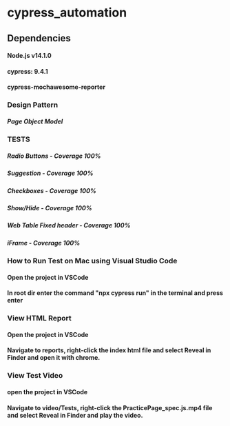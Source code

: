 # cypress_automation
## Dependencies
#### Node.js v14.1.0
#### cypress: 9.4.1
#### cypress-mochawesome-reporter
### Design Pattern

##### Page Object Model

### TESTS
##### Radio Buttons - Coverage 100%
##### Suggestion - Coverage 100%
##### Checkboxes - Coverage 100%
##### Show/Hide - Coverage 100%
##### Web Table Fixed header - Coverage 100%
##### iFrame - Coverage 100%
### How to Run Test on Mac using Visual Studio Code
#### Open the project in VSCode
#### In root dir enter the command "npx cypress run" in the terminal and press enter
### View HTML Report
#### Open the project in VSCode
#### Navigate to reports, right-click the index html file and select Reveal in Finder and open it with chrome.
### View Test Video
#### open the project in VSCode
#### Navigate to video/Tests, right-click the PracticePage_spec.js.mp4 file and select Reveal in Finder and play the video.
